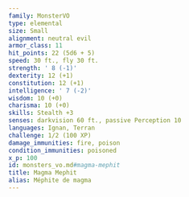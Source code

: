 ```yaml
---
family: MonsterVO
type: elemental
size: Small
alignment: neutral evil
armor_class: 11
hit_points: 22 (5d6 + 5)
speed: 30 ft., fly 30 ft.
strength: ' 8 (-1)'
dexterity: 12 (+1)
constitution: 12 (+1)
intelligence: ' 7 (-2)'
wisdom: 10 (+0)
charisma: 10 (+0)
skills: Stealth +3
senses: darkvision 60 ft., passive Perception 10
languages: Ignan, Terran
challenge: 1/2 (100 XP)
damage_immunities: fire, poison
condition_immunities: poisoned
x_p: 100
id: monsters_vo.md#magma-mephit
title: Magma Mephit
alias: Méphite de magma
---
```


